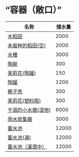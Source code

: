# “容器（敞口）”  
名称  |  储水量  
----  |  ----  
[水稻田](RicePaddy.md)  |  2000  
[未栽种的稻田(空)](RicePaddyEmpty.md)  |  2000  
[水槽](WateringTrough.md)  |  3000  
[陶碗](ClayBowl.md)  |  300  
[茉莉花(陶罐)](ClayJarJasmine.md)  |  150  
[陶罐](ClayVase.md)  |  1200  
[椰子壳](CoconutShell.md)  |  300  
[茉莉花(塑料瓶)](PlasticBottleJasmine.md)  |  300  
[干涸的小水塘(湿地)](Puddle.md)  |  6000  
[雨水收集器](RainCatcher.md)  |  3000  
[蓄水池](WaterReservoir.md)  |  12000  
[蓄水池(满)](WaterReservoirFull.md)  |  12000  
[蓄水池（灌溉中）](WaterReservoirIrrigating.md)  |  12000  
